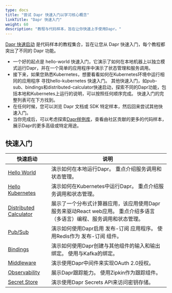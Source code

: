 ```yaml
---
type: docs
title: "尝试 Dapr 快速入门以学习核心概念"
linkTitle: "Dapr 快速入门"
weight: 60
description: "教程与代码样本，旨在让你快速上手使用Dapr。"
---
```


[Dapr 快速启动](https://github.com/dapr/quickstarts/tree/v1.0.0) 是代码样本的教程集合，旨在让您从 Dapr 快速入门，每个教程都突出了不同的 Dapr 功能。

- 一个好的起点是 hello-world 快速入门，它演示了如何在本地机器上以独立模式运行Dapr，并在一个简单的应用程序中演示了状态管理和服务调用。
- 接下来，如果您熟悉Kubernetes，想要看看如何在Kubernetes环境中运行相同的应用程序 寻找hello-kubernetes 快速入门。 其他快速入门，如pub-sub、bindings和distributed-calculator快速启动，探索不同的Dapr功能，包括本地和Kubernetes上运行的说明，可以按照任何顺序完成。 快速入门的完整列表可在下方找到。
- 在任何时候，您可以浏览 Dapr 文档或 SDK 特定样本，然后回来尝试其他快速入门。
- 当你完成后，可以考虑探索[Dapr样例库](https://github.com/dapr/samples)，查看由社区贡献的更多的代码样本，展示Dapr的更多高级或特定用途。

## 快速入门

| 快速启动                                                                                             | 说明                                                                 |
| ------------------------------------------------------------------------------------------------ | ------------------------------------------------------------------ |
| [Hello World](https://github.com/dapr/quickstarts/tree/v1.0.0/hello-world)                       | 演示如何在本地运行Dapr。 重点介绍服务调用和状态管理。                                      |
| [Hello Kubernetes](https://github.com/dapr/quickstarts/tree/v1.0.0/hello-kubernetes)             | 演示如何在Kubernetes中运行Dapr。 重点介绍服务调用和状态管理。                             |
| [Distributed Calculator](https://github.com/dapr/quickstarts/tree/v1.0.0/distributed-calculator) | 展示了一个分布式计算器应用，该应用使用Dapr服务来驱动React web应用。 重点介绍多语言（多语言）编程、服务调用和状态管理。 |
| [Pub/Sub](https://github.com/dapr/quickstarts/tree/v1.0.0/pub-sub)                               | 演示如何使用Dapr启用 发布-订阅 应用程序。 使用Redis作为 发布-订阅 组件。                       |
| [Bindings](https://github.com/dapr/quickstarts/tree/v1.0.0/bindings)                             | 演示如何使用Dapr创建与其他组件的输入和输出绑定。 使用与Kafka的绑定。                            |
| [Middleware](https://github.com/dapr/quickstarts/tree/v1.0.0/middleware)                         | 演示使用Dapr中间件来实现OAuth 2.0授权。                                         |
| [Observability](https://github.com/dapr/quickstarts/tree/v1.0.0/observability)                   | 展示Dapr跟踪能力。 使用Zipkin作为跟踪组件。                                        |
| [Secret Store](https://github.com/dapr/quickstarts/tree/v1.0.0/secretstore)                      | 演示使用Dapr Secrets API来访问密钥存储。                                       |
